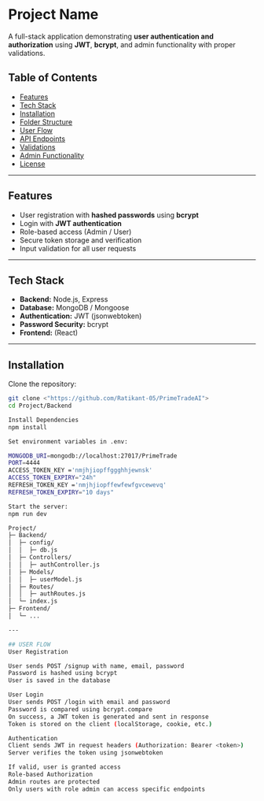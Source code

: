 # Project Name

A full-stack application demonstrating **user authentication and authorization** using **JWT**, **bcrypt**, and admin functionality with proper validations.

## Table of Contents
- [Features](#features)
- [Tech Stack](#tech-stack)
- [Installation](#installation)
- [Folder Structure](#folder-structure)
- [User Flow](#user-flow)
- [API Endpoints](#api-endpoints)
- [Validations](#validations)
- [Admin Functionality](#admin-functionality)
- [License](#license)

---

## Features
- User registration with **hashed passwords** using **bcrypt**
- Login with **JWT authentication**
- Role-based access (Admin / User)
- Secure token storage and verification
- Input validation for all user requests

---

## Tech Stack
- **Backend:** Node.js, Express
- **Database:** MongoDB / Mongoose
- **Authentication:** JWT (jsonwebtoken)
- **Password Security:** bcrypt
- **Frontend:** (React)

---

## Installation

Clone the repository:

```bash
git clone <"https://github.com/Ratikant-05/PrimeTradeAI">
cd Project/Backend

Install Dependencies
npm install

Set environment variables in .env:

MONGODB_URI=mongodb://localhost:27017/PrimeTrade
PORT=4444
ACCESS_TOKEN_KEY ='nmjhjiopffggghhjewnsk'
ACCESS_TOKEN_EXPIRY="24h"
REFRESH_TOKEN_KEY ='nmjhjiopffewfewfgvcewevq'
REFRESH_TOKEN_EXPIRY="10 days"

Start the server:
npm run dev

Project/
├─ Backend/
│  ├─ config/
│  │  ├─ db.js
│  ├─ Controllers/
│  │  ├─ authController.js
│  ├─ Models/
│  │  ├─ userModel.js
│  ├─ Routes/
│  │  ├─ authRoutes.js
│  └─ index.js
├─ Frontend/
│  └─ ...

---

## USER FLOW
User Registration

User sends POST /signup with name, email, password
Password is hashed using bcrypt
User is saved in the database

User Login
User sends POST /login with email and password
Password is compared using bcrypt.compare
On success, a JWT token is generated and sent in response
Token is stored on the client (localStorage, cookie, etc.)

Authentication
Client sends JWT in request headers (Authorization: Bearer <token>)
Server verifies the token using jsonwebtoken

If valid, user is granted access
Role-based Authorization
Admin routes are protected
Only users with role admin can access specific endpoints